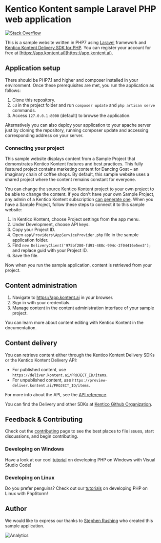 # Kentico Kontent sample Laravel PHP web application

[![Stack Overflow](https://img.shields.io/badge/Stack%20Overflow-ASK%20NOW-FE7A16.svg?logo=stackoverflow&logoColor=white)](https://stackoverflow.com/tags/kentico-kontent)

This is a sample website written in PHP7 using [Laravel](https://laravel.com) framework and [Kentico Kontent Delivery SDK for PHP](https://github.com/Kentico/kontent-delivery-sdk-php). You can register your account for free at [https://app.kontent.ai](https://app.kontent.ai).

## Application setup

There should be PHP7.1 and higher and composer installed in your environment. Once these prerequisites are met, you run the application as follows:

1. Clone this repository.
2. `cd` in the project folder and run `composer update` and `php artisan serve` commands.
3. Access `127.0.0.1:8000` (default) to browse the application.

Alternatively you can also deploy your application to your apache server just by cloning the repository, running composer update and accessing corresponding address on your server.

### Connecting your project

This sample website displays content from a Sample Project that demonstrates Kentico Kontent features and best practices. This fully featured project contains marketing content for Dancing Goat – an imaginary chain of coffee shops. By default, this sample website uses a shared project where the content remains constant for everyone.

You can change the source Kentico Kontent project to your own project to be able to change the content. If you don't have your own Sample Project, any admin of a Kentico Kontent subscription [can generate one](https://app.kontent.ai/sample-project-generator). When you have a Sample Project, follow these steps to connect it to this sample website:

1. In Kentico Kontent, choose Project settings from the app menu.
2. Under Development, choose API keys.
3. Copy your Project ID.
4. Open `app\Providers\AppServiceProvider.php` file in the sample application folder.
5. Find `new DeliveryClient('975bf280-fd91-488c-994c-2f04416e5ee3');` and replace guid with your Project ID.
6. Save the file.

Now when you run the sample application, content is retrieved from your project.

## Content administration

1. Navigate to https://app.kontent.ai in your browser.
2. Sign in with your credentials.
3. Manage content in the content administration interface of your sample project.

You can learn more about content editing with Kentico Kontent in the documentation.

## Content delivery

You can retrieve content either through the Kentico Kontent Delivery SDKs or the Kentico Kontent Delivery API:

* For published content, use `https://deliver.kontent.ai/PROJECT_ID/items`.
* For unpublished content, use `https://preview-deliver.kontent.ai/PROJECT_ID/items`.

For more info about the API, see the [API reference](https://developer.kenticocloud.com/reference).

You can find the Delivery and other SDKs at [Kentico Github Organization](https://github.com/Kentico).

## Feedback & Contributing

Check out the [contributing](https://github.com/Kentico/kontent-sample-app-php/blob/master/CONTRIBUTING.md) page to see the best places to file issues, start discussions, and begin contributing.

### Developing on Windows

Have a look at our cool [tutorial](https://github.com/Kentico/kontent-delivery-sdk-php/wiki/Developing-PHP-in-Visual-Studio-Code-for-Dummies) on developing PHP on Windows with Visual Studio Code!

### Developing on Linux

Do you prefer penguins? Check out our [tutorials](https://github.com/Kentico/kontent-delivery-sdk-php/wiki/Configuring-PHP-Storm-on-Linux) on developing PHP on Linux with PhpStorm!

## Author

We would like to express our thanks to [Stephen Rushing](https://github.com/stephenr85) who created this sample application.

![Analytics](https://kentico-ga-beacon.azurewebsites.net/api/UA-69014260-4/Kentico/kontent-sample-app-php?pixel)
